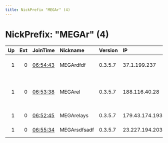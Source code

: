 ```yaml
---
title: NickPrefix "MEGAr" (4)
---
```


# NickPrefix: "MEGAr" (4)

|   Up |   Ext | JoinTime                                                                                            | Nickname     | Version   | IP             | AS                                       | CC   |   ORp |   Dirp | OS    | Contact                    |   eFamMembers |
|-----:|------:|:----------------------------------------------------------------------------------------------------|:-------------|:----------|:---------------|:-----------------------------------------|:-----|------:|-------:|:------|:---------------------------|--------------:|
|    1 |     0 | [06:54:43](https://metrics.torproject.org/rs.html#details/7AEF226855F9C3E1F4ED0257AE176017522ADAD0) | MEGArdfdf    | 0.3.5.7   | 37.1.199.237   | Leaseweb Deutschland GmbH                | de   |  9001 |      0 | Linux | akhmsdfaffs@gmail.com      |             1 |
|    1 |     0 | [06:53:38](https://metrics.torproject.org/rs.html#details/03938073EA94C0FCD15F6FD56260C95F634444CA) | MEGArel      | 0.3.5.7   | 188.116.40.28  | NEPHAX Spolka jawna Arkadiusz Kawalec Mi | pl   |  9001 |      0 | Linux | aked zakaev@gmail.com      |             1 |
|    1 |     0 | [06:52:45](https://metrics.torproject.org/rs.html#details/5AC8D8584075F233D8947FF0F317A300015D2E59) | MEGArelays   | 0.3.5.7   | 179.43.174.193 | Private Layer INC                        | ch   |  9001 |      0 | Linux | akkaev@gmail.com           |             1 |
|    1 |     0 | [06:55:34](https://metrics.torproject.org/rs.html#details/D0AD10F0939E77B07D6C618B66CFAD2050254F27) | MEGArsdfsadf | 0.3.5.7   | 23.227.194.203 | Swiftway Sp. z o.o.                      | us   |  9001 |      0 | Linux | akhmsadfasdfkaev@gmail.com |             1 |
